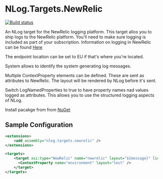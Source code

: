# NLog.Targets.NewRelic
[![Build status](https://ci.appveyor.com/api/projects/status/sdnvx7eo58o1dv2g?svg=true)](https://ci.appveyor.com/project/SimonHalsey/nlog-targets-newrelic)


An NLog target for the NewRelic logging platform.
This target allos you to ship logs to the NewRelic platform. You'll need to make sure logging is included as part of your subscription. Information on logging in NewRelic can be found [Here](https://docs.newrelic.com/docs/logs/log-management/get-started/get-started-log-management)

The endpoint location can be set to EU if that's where you're located.

System allows to identify the system generating log messages.

Multiple ContextProperty elements can be defined. These are sent as attributes to NewRelic. The layout will be rendered by NLog before it's sent.

Switch LogNamedProperties to true to have property names nad values logged as attributes. This allows you to use the structured logging aspects of NLog.

Install pacakge from from [NuGet](https://www.nuget.org/packages/nlog.targets.newrelic/)

## Sample Configuration

```xml
<extensions>
    <add assembly="nlog.targets.newrelic" />
</extensions>

<targets>
    <target xsi:type="NewRelic" name="newrelic" layout="${message}" licenceKey="your licence key" endpointLocation="EU|US" system="test system" logNamedProperties="false">
      <ContextProperty name="environment" layout="test" />
    </target>
</targets>
```
